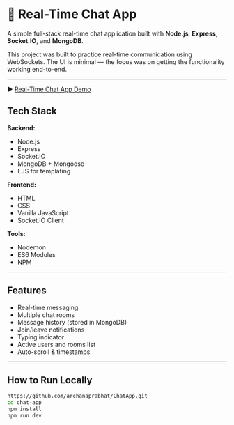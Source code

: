 # 💬 Real-Time Chat App

A simple full-stack real-time chat application built with **Node.js**, **Express**, **Socket.IO**, and **MongoDB**.

This project was built to practice real-time communication using WebSockets. The UI is minimal — the focus was on getting the functionality working end-to-end.

---

▶️ [Real-Time Chat App Demo](https://www.youtube.com/shorts/--Hswuwx7jw)

## Tech Stack

**Backend:**
- Node.js
- Express
- Socket.IO
- MongoDB + Mongoose
- EJS for templating

**Frontend:**
- HTML
- CSS
- Vanilla JavaScript
- Socket.IO Client

**Tools:**
- Nodemon
- ES6 Modules
- NPM

---

## Features

- Real-time messaging
- Multiple chat rooms
- Message history (stored in MongoDB)
- Join/leave notifications
- Typing indicator
- Active users and rooms list
- Auto-scroll & timestamps

---

##  How to Run Locally

```bash
https://github.com/archanaprabhat/ChatApp.git
cd chat-app
npm install
npm run dev
